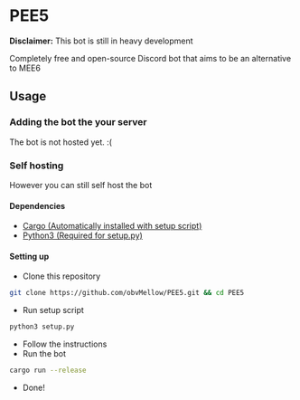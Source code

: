 # PEE5

**Disclaimer:** This bot is still in heavy development

Completely free and open-source Discord bot that aims to be an alternative to MEE6

## Usage

### Adding the bot the your server

The bot is not hosted yet. :(

### Self hosting

However you can still self host the bot

#### Dependencies
-   [Cargo (Automatically installed with setup script)](https://www.rust-lang.org/tools/install)
-   [Python3 (Required for setup.py)](https://www.python.org/downloads/)

#### Setting up
-   Clone this repository
```sh
git clone https://github.com/obvMellow/PEE5.git && cd PEE5
```
-   Run setup script
```sh
python3 setup.py
```
-   Follow the instructions
-   Run the bot
```sh
cargo run --release
```
-   Done!
